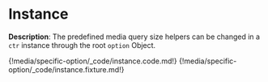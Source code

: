 # Instance

__Description__: The predefined media query size helpers can be changed in a `ctr` instance through the root `option` Object.

{!media/specific-option/_code/instance.code.md!}
{!media/specific-option/_code/instance.fixture.md!}

<div class="cf"></div>
<div class="end"></div>

